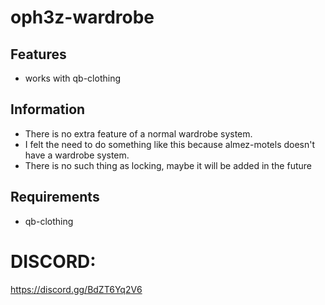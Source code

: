 # oph3z-wardrobe

## Features
- works with qb-clothing

## Information
- There is no extra feature of a normal wardrobe system.
- I felt the need to do something like this because almez-motels doesn't have a wardrobe system.
- There is no such thing as locking, maybe it will be added in the future

## Requirements
- qb-clothing

# DISCORD:
https://discord.gg/BdZT6Yq2V6
